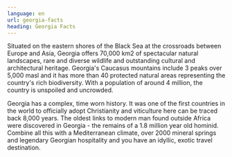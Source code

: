 ```yaml
---
language: en
url: georgia-facts
heading: Georgia Facts
---
```

<div class="row content-row"><!-- 866 (0)-->

</div>

<div class="row content-row"><!-- 867 (3)-->
<div class="col-xs-12 col-sm-6 col-md-6"><!-- 1189 -->

Situated on the eastern shores of the Black Sea at the crossroads between Europe
and Asia, Georgia offers 70,000 km2 of spectacular natural landscapes, rare and
diverse wildlife and outstanding cultural and architectural heritage. Georgia's
Caucasus mountains include 3 peaks over 5,000 masl and it has more than 40 protected
natural areas representing the country's rich biodiversity. With a population of
around 4 million, the country is unspoiled and uncrowded.

</div>

<div class="col-xs-12 col-sm-6 col-md-6"><!-- 1190 -->

Georgia has a complex, time worn history. It was one of the first countries in the
world to officially adopt Christianity and viticulture here can be traced back 8,000
years. The oldest links to modern man found outside Africa were discovered in Georgia
\- the remains of a 1.8 million year old hominid. Combine all this with a Mediterranean
climate, over 2000 mineral springs and legendary Georgian hospitality and you have
an idyllic, exotic travel destination.

</div>

</div>
